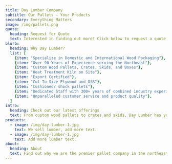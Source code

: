 ```yaml
---
title: Day Lumber Company
subtitle: Our Pallets – Your Products
secondary: Everything Matters
image: /img/pallets.png
quote:
  heading: Request for Quote
  text: Interested in finding out more? Click below to request a quote.
blurb:
  heading: Why Day Lumber?
  list: [
    {item: "Specialize in Domestic and International Wood Packaging"},
    {item: "Over 90 Years of Experience serving the Northeast"},
    {item: "Custom Wood Pallets, Crates, Skids, and Boxes"},
    {item: "Heat Treatment Kiln on Site"},
    {item: "Export Certified"},
    {item: "Cut-To-Size Plywood and OSB"},
    {item: "Cushioned/ shock pallets"},
    {item: "Dedicated Staff with 300+ years of combined industry experience"},
    {item: "Unparalleled customer service and product quality"},
  ]
intro:
  heading: Check out our latest offerings
  text: From custom wood pallets to crates and skids, Day Lumber has you covered.
products:
  - image: /img/day-lumber-1.jpg
    text: We sell lumber, add more text.
  - image: /img/day-lumber-1.jpg
    text: Add more lumber text.
about:
  heading: About
  text: Find out why we are the premier pallet company in the northeast.
---
```

